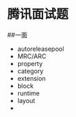 # 腾讯面试题
##一面
* autoreleasepool
* MRC/ARC
* property
* category
* extension
* block
* runtime
* layout
* 
